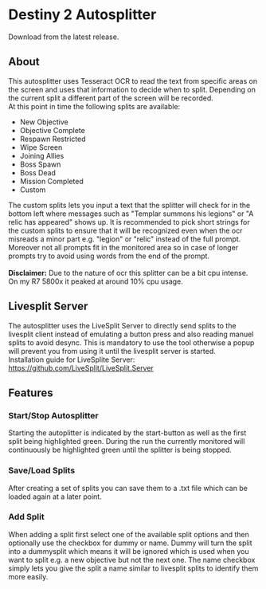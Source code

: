 # Destiny 2 Autosplitter
Download from the latest release.

## About
This autosplitter uses Tesseract OCR to read the text from specific areas on the screen and uses that information
to decide when to split. Depending on the current split a different part of the screen will be recorded. 
<br>
At this point in time the following splits are available:
- New Objective
- Objective Complete
- Respawn Restricted
- Wipe Screen
- Joining Allies
- Boss Spawn
- Boss Dead
- Mission Completed
- Custom

The custom splits lets you input a text that the splitter will check for in the bottom left where messages
such as "Templar summons his legions" or "A relic has appeared" shows up. It is recommended to pick short strings
for the custom splits to ensure that it will be recognized even when the ocr misreads a minor part e.g. "legion" or "relic"
instead of the full prompt. Moreover not all prompts fit in the monitored area so in case of longer prompts
try to avoid using words from the end of the prompt.
<br><br>
<b>Disclaimer:</b> Due to the nature of ocr this splitter can be a bit cpu intense. On my R7 5800x it peaked at around 10% 
cpu usage.

## Livesplit Server
The autosplitter uses the LiveSplit Server to directly send splits to the livesplit client instead of emulating a button press
and also reading manuel splits to avoid desync. This is mandatory to use the tool otherwise a popup will prevent
you from using it until the livesplit server is started.
<br> 
Installation guide for LiveSplite Server: <br>
https://github.com/LiveSplit/LiveSplit.Server

## Features

### Start/Stop Autosplitter
Starting the autoplitter is indicated by the start-button as well as the first split being highlighted green.
During the run the currently monitored will continuously be highlighted green until the splitter is being stopped.

### Save/Load Splits
After creating a set of splits you can save them to a .txt file which can be loaded again at a later point.

### Add Split
When adding a split first select one of the available split options and then optionally use the checkbox for dummy or name.
Dummy will turn the split into a dummysplit which means it will be ignored which is used when you want to split e.g. a new objective
but not the next one. The name checkbox simply lets you give the split a name similar to livesplit splits
to identify them more easily.